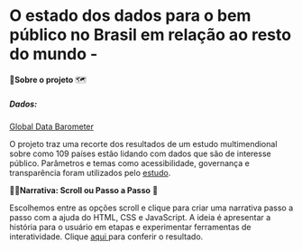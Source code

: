 # O estado dos dados para o bem público no Brasil em relação ao resto do mundo - 

🎲**Sobre o projeto** 🗺

##### Dados: 
[Global Data Barometer](https://globaldatabarometer.org/)

O projeto traz uma recorte dos resultados de um estudo multimendional sobre como  109 países estão lidando com dados que são de interesse público. Parâmetros e temas como acessibilidade, governança e transparência foram utilizados pelo [estudo](https://globaldatabarometer.org/the-global-data-barometer-report-first-edition/).


👩‍💻**Narrativa: Scroll ou Passo a Passo** :feet:

Escolhemos entre as opções scroll e clique para criar uma narrativa passo a passo com a ajuda do HTML, CSS e JavaScript. A ideia é apresentar a história para o usuário em etapas e experimentar ferramentas de interatividade. Clique [aqui ](https://erikayukari.github.io/scroll/scroll/) para conferir o resultado. 

